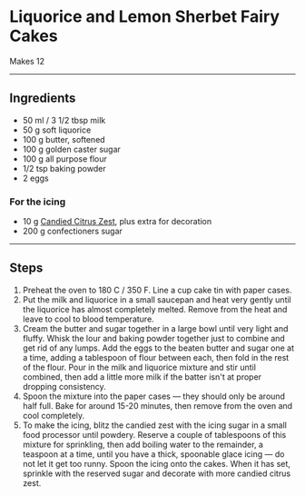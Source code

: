 # Liquorice and Lemon Sherbet Fairy Cakes

Makes 12

---

## Ingredients

* 50 ml / 3 1/2 tbsp milk
* 50 g soft liquorice
* 100 g butter, softened
* 100 g golden caster sugar
* 100 g all purpose flour
* 1/2 tsp baking powder
* 2 eggs

### For the icing
* 10 g [Candied Citrus Zest](https://github.com/EanNewton/Citrus/blob/master/Sweet%20Preserves%20and%20Sweets/Candied%20Citrus%20Zest.md), plus extra for decoration
* 200 g confectioners sugar

---

## Steps

1.  Preheat the oven to 180 C / 350 F. Line a cup cake tin with paper cases.
2.  Put the milk and liquorice in a small saucepan and heat very gently until the liquorice has almost completely melted. Remove from the heat and leave to cool to blood temperature.
3.  Cream the butter and sugar together in a large bowl until very light and fluffy. Whisk the lour and baking powder together just to combine and get rid of any lumps. Add the eggs to the beaten butter and sugar one at a time, adding a tablespoon of flour between each, then fold in the rest of the flour. Pour in the milk and liquorice mixture and stir until combined, then add a little more milk if the batter isn't at proper dropping consistency.
4.  Spoon the mixture into the paper cases — they should only be around half full. Bake for around 15-20 minutes, then remove from the oven and cool completely.
5.  To make the icing, blitz the candied zest with the icing sugar in a small food processor until powdery. Reserve a couple of tablespoons of this mixture for sprinkling, then add boiling water to the remainder, a teaspoon at a time, until you have a thick, spoonable glace icing — do not let it get too runny. Spoon the icing onto the cakes. When it has set, sprinkle with the reserved sugar and decorate with more candied citrus zest.